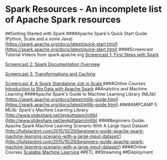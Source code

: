 # Spark Resources - An incomplete list of Apache Spark resources
##Getting Started with Spark
####Apache Spark's Quick Start Guide (Python, Scala and a some Java)
[https://spark.apache.org/docs/latest/quick-start.html](https://spark.apache.org/docs/latest/quick-start.html)
####Screencast Tutorial Videos from spark.apache.org
[Screencast 1: First Steps with Spark
](https://spark.apache.org/screencasts/1-first-steps-with-spark.html)

[Screencast 2: Spark Documentation Overview
](https://spark.apache.org/screencasts/2-spark-documentation-overview.html)

[Screencast 3: Transformations and Caching
](https://spark.apache.org/screencasts/3-transformations-and-caching.html)

[Screencast 4: A Spark Standalone Job in Scala
](https://spark.apache.org/screencasts/4-a-standalone-job-in-spark.html)
####Online Courses
[Introduction to Big Data with Apache Spark](https://courses.edx.org/courses/BerkeleyX/CS100.1x/1T2015/info)
##Analytics and Machine Learning
####Apache Spark's Guide to Machine Learning Library (MLlib)
[https://spark.apache.org/docs/latest/mllib-guide.html](https://spark.apache.org/docs/latest/mllib-guide.html)
####AMPCAMP 5 MLlib: Spark's Machine Learning Library
[http://www.slideshare.net/jeykottalam/mllib](http://www.slideshare.net/jeykottalam/mllib)
####Beginners Guide: Apache Spark Machine Learning Scenario With A Large Input Dataset
[http://fullstackml.com/2015/10/29/beginners-guide-apache-spark-machine-learning-scenario-with-a-large-input-dataset/](http://fullstackml.com/2015/10/29/beginners-guide-apache-spark-machine-learning-scenario-with-a-large-input-dataset/)
####Online Courses
[Scalable Machine
Learning](https://courses.edx.org/courses/BerkeleyX/CS190.1x/1T2015/info)
##ETL
##Streaming
##Deployment
